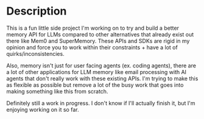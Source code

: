# Description

This is a fun little side project I'm working on to try and build a better memory API for LLMs compared to other alternatives that already exist out there like Mem0 and SuperMemory. These APIs and SDKs are rigid in my opinion and force you to work within their constraints + have a lot of quirks/inconsistencies. 

Also, memory isn't just for user facing agents (ex. coding agents), there are a lot of other applications for LLM memory like email processing with AI agents that don't really work with these existing APIs. I'm trying to make this as flexible as possible but remove a lot of the busy work that goes into making something like this from scratch.

Definitely still a work in progress. I don't know if I'll actually finish it, but I'm enjoying working on it so far.
